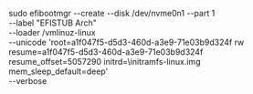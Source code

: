 sudo efibootmgr --create --disk /dev/nvme0n1 --part 1 \
--label "EFISTUB Arch" \
--loader /vmlinuz-linux \
--unicode 'root=a1f047f5-d5d3-460d-a3e9-71e03b9d324f rw resume=a1f047f5-d5d3-460d-a3e9-71e03b9d324f resume_offset=5057290 initrd=\initramfs-linux.img mem_sleep_default=deep' \
--verbose